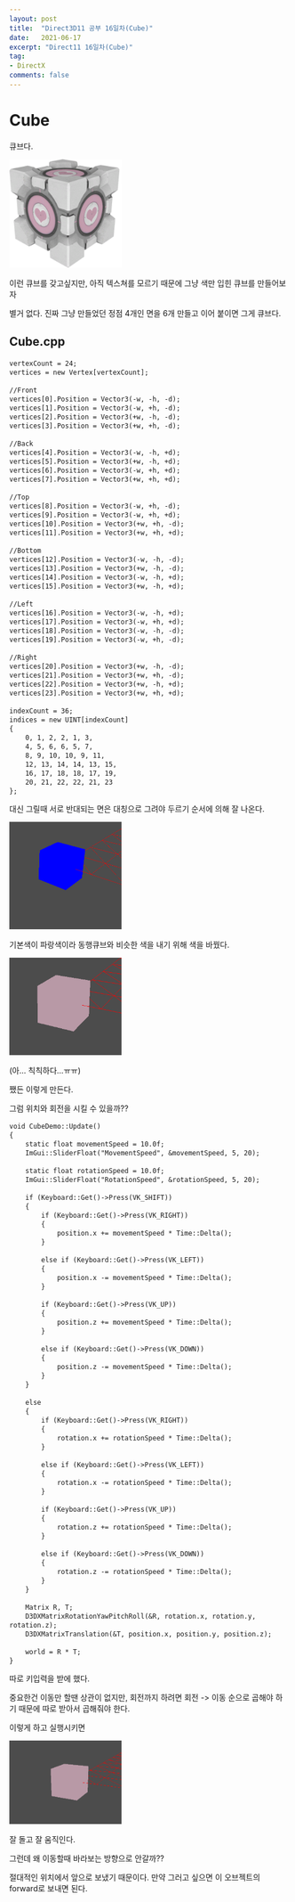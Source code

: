 ```yaml
---
layout: post
title:  "Direct3D11 공부 16일차(Cube)"
date:   2021-06-17
excerpt: "Direct11 16일차(Cube)"
tag:
- DirectX
comments: false
---
```


# Cube
큐브다.

<img src = "../assets/img/project/d3dx/day16/lovely_cube.png" width="40%">

이런 큐브를 갖고싶지만, 아직 텍스쳐를 모르기 때문에 그냥 색만 입힌 큐브를 만들어보자

별거 없다. 진짜 그냥 만들었던 정점 4개인 면을 6개 만들고 이어 붙이면 그게 큐브다.

## Cube.cpp
```
vertexCount = 24;
vertices = new Vertex[vertexCount];

//Front
vertices[0].Position = Vector3(-w, -h, -d);
vertices[1].Position = Vector3(-w, +h, -d);
vertices[2].Position = Vector3(+w, -h, -d);
vertices[3].Position = Vector3(+w, +h, -d);

//Back
vertices[4].Position = Vector3(-w, -h, +d);
vertices[5].Position = Vector3(+w, -h, +d);
vertices[6].Position = Vector3(-w, +h, +d);
vertices[7].Position = Vector3(+w, +h, +d);

//Top
vertices[8].Position = Vector3(-w, +h, -d);
vertices[9].Position = Vector3(-w, +h, +d);
vertices[10].Position = Vector3(+w, +h, -d);
vertices[11].Position = Vector3(+w, +h, +d);

//Bottom
vertices[12].Position = Vector3(-w, -h, -d);
vertices[13].Position = Vector3(+w, -h, -d);
vertices[14].Position = Vector3(-w, -h, +d);
vertices[15].Position = Vector3(+w, -h, +d);

//Left
vertices[16].Position = Vector3(-w, -h, +d);
vertices[17].Position = Vector3(-w, +h, +d);
vertices[18].Position = Vector3(-w, -h, -d);
vertices[19].Position = Vector3(-w, +h, -d);

//Right
vertices[20].Position = Vector3(+w, -h, -d);
vertices[21].Position = Vector3(+w, +h, -d);
vertices[22].Position = Vector3(+w, -h, +d);
vertices[23].Position = Vector3(+w, +h, +d);

indexCount = 36;
indices = new UINT[indexCount]
{
	0, 1, 2, 2, 1, 3,
	4, 5, 6, 6, 5, 7,
	8, 9, 10, 10, 9, 11,
	12, 13, 14, 14, 13, 15,
	16, 17, 18, 18, 17, 19,
	20, 21, 22, 22, 21, 23
};
```	
대신 그릴때 서로 반대되는 면은 대칭으로 그려야 두르기 순서에 의해 잘 나온다.

<img src = "../assets/img/project/d3dx/day16/blue_cube.PNG" width="40%">

기본색이 파랑색이라 동행큐브와 비슷한 색을 내기 위해 색을 바꿨다.

<img src = "../assets/img/project/d3dx/day16/pink_cube.PNG" width="40%">

(아... 칙칙하다...ㅠㅠ)

쨌든 이렇게 만든다.

그럼 위치와 회전을 시킬 수 있을까??

```
void CubeDemo::Update()
{
	static float movementSpeed = 10.0f;
	ImGui::SliderFloat("MovementSpeed", &movementSpeed, 5, 20);

	static float rotationSpeed = 10.0f;
	ImGui::SliderFloat("RotationSpeed", &rotationSpeed, 5, 20);

	if (Keyboard::Get()->Press(VK_SHIFT))
	{
		if (Keyboard::Get()->Press(VK_RIGHT))
		{
			position.x += movementSpeed * Time::Delta();
		}

		else if (Keyboard::Get()->Press(VK_LEFT))
		{
			position.x -= movementSpeed * Time::Delta();
		}

		if (Keyboard::Get()->Press(VK_UP))
		{
			position.z += movementSpeed * Time::Delta();
		}

		else if (Keyboard::Get()->Press(VK_DOWN))
		{
			position.z -= movementSpeed * Time::Delta();
		}
	}

	else
	{
		if (Keyboard::Get()->Press(VK_RIGHT))
		{
			rotation.x += rotationSpeed * Time::Delta();
		}

		else if (Keyboard::Get()->Press(VK_LEFT))
		{
			rotation.x -= rotationSpeed * Time::Delta();
		}

		if (Keyboard::Get()->Press(VK_UP))
		{
			rotation.z += rotationSpeed * Time::Delta();
		}

		else if (Keyboard::Get()->Press(VK_DOWN))
		{
			rotation.z -= rotationSpeed * Time::Delta();
		}
	}

	Matrix R, T;
	D3DXMatrixRotationYawPitchRoll(&R, rotation.x, rotation.y, rotation.z);
	D3DXMatrixTranslation(&T, position.x, position.y, position.z);

	world = R * T;
}
```

따로 키입력을 받에 했다.

중요한건 이동만 할땐 상관이 없지만, 회전까지 하려면 회전 -> 이동 순으로 곱해야 하기 때문에 따로 받아서 곱해줘야 한다.

이렇게 하고 실행시키면

<img src = "../assets/img/project/d3dx/day16/rolling.gif" width="40%">

잘 돌고 잘 움직인다.

그런데 왜 이동할때 바라보는 방향으로 안갈까??

절대적인 위치에서 앞으로 보냈기 때문이다. 만약 그러고 싶으면 이 오브젝트의 forward로 보내면 된다.
